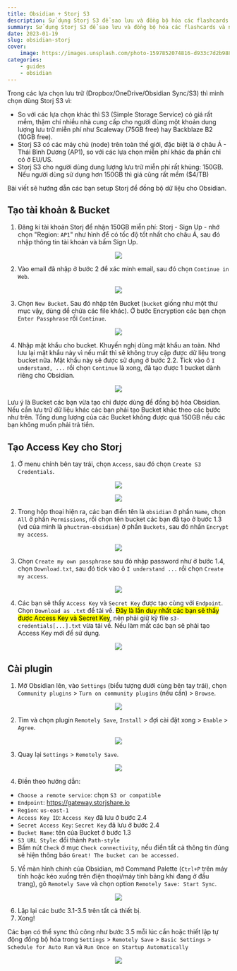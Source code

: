 ```yaml
---
title: Obsidian + Storj S3
description: Sử dụng Storj S3 để sao lưu và đồng bộ hóa các flashcards và notes của bạn trong Obsidian.
summary: Sử dụng Storj S3 để sao lưu và đồng bộ hóa các flashcards và notes của bạn trong Obsidian.
date: 2023-01-19
slug: obsidian-storj
cover:
    image: https://images.unsplash.com/photo-1597852074816-d933c7d2b988?crop=entropy&cs=tinysrgb&fit=max&fm=jpg&ixid=MnwxMTc3M3wwfDF8c2VhcmNofDF8fGhhcmQlMjBkaXNrfGVufDB8fHx8MTY3Mzk5NTIwNg&ixlib=rb-4.0.3&q=80&w=2000
categories:
    - guides
    - obsidian
---
```


Trong các lựa chọn lưu trữ (Dropbox/OneDrive/Obsidian Sync/S3) thì mình chọn dùng Storj S3 vì:

- So với các lựa chọn khác thì S3 (Simple Storage Service) có giá rất mềm, thậm chí nhiều nhà cung cấp cho người dùng một khoản dung lượng lưu trữ miễn phí như Scaleway (75GB free) hay Backblaze B2 (10GB free).
- Storj S3 có các máy chủ (node) trên toàn thế giới, đặc biệt là ở châu Á - Thái Bình Dương (AP1), so với các lựa chọn miễn phí khác đa phần chỉ có ở EU/US.
- Storj S3 cho người dùng dung lượng lưu trữ miễn phí rất khủng: 150GB. Nếu người dùng sử dụng hơn 150GB thì giá cũng rất mềm ($4/TB)

Bài viết sẽ hướng dẫn các bạn setup Storj để đồng bộ dữ liệu cho Obsidian.

## Tạo tài khoản & Bucket

1. Đăng kí tài khoản Storj để nhận 150GB miễn phí: Storj - Sign Up - nhớ chọn "Region: `AP1`" như hình để có tốc độ tốt nhất cho châu Á, sau đó nhập thông tin tài khoản và bấm Sign Up.

<p align=center><img src="https://cdn.phuctran.cloud/storj-region.png"></p>

2. Vào email đã nhập ở bước 2 để xác minh email, sau đó chọn `Continue in Web`.

<p align=center><img src="https://cdn.phuctran.cloud/storj-new-project.png"></p>

3. Chọn `New Bucket`. Sau đó nhập tên Bucket (`bucket` giống như một thư mục vậy, dùng để chứa các file khác). Ở bước Encryption các bạn chọn `Enter Passphrase` rồi `Continue`.

<p align=center><img src="https://cdn.phuctran.cloud/storj-encryption.png"></p>

4. Nhập mật khẩu cho bucket. Khuyến nghị dùng mật khẩu an toàn. Nhớ lưu lại mật khẩu này vì nếu mất thì sẽ không truy cập được dữ liệu trong bucket nữa. Mật khẩu này sẽ được sử dụng ở bước 2.2. Tick vào ô `I understand, ...` rồi chọn `Continue` là xong, đã tạo được 1 bucket dành riêng cho Obsidian.

<p align=center><img src="https://cdn.phuctran.cloud/storj-passphrase.png"></p>

Lưu ý là Bucket các bạn vừa tạo chỉ được dùng để đồng bộ hóa Obsidian. Nếu cần lưu trữ dữ liệu khác các bạn phải tạo Bucket khác theo các bước như trên. Tổng dung lượng của các Bucket không được quá 150GB nếu các bạn không muốn phải trả tiền.

## Tạo Access Key cho Storj

1. Ở menu chính bên tay trái, chọn `Access`, sau đó chọn `Create S3 Credentials`.

<p align=center><img src="https://cdn.phuctran.cloud/storj-access.png"></p>

<p align=center><img src="https://cdn.phuctran.cloud/storj-create-credentials.png"></p>

2. Trong hộp thoại hiện ra, các bạn điền tên là `obsidian` ở phần `Name`, chọn `All` ở phần `Permissions`, rồi chọn tên bucket các bạn đã tạo ở bước 1.3 (vd của mình là `phuctran-obsidian`) ở phần `Buckets`, sau đó nhấn `Encrypt my access`. 

<p align=center><img src="https://cdn.phuctran.cloud/storj-create-access.png"></p>

3. Chọn `Create my own passphrase` sau đó nhập password như ở bước 1.4, chọn `Download.txt`, sau đó tick vào ô `I understand ...` rồi chọn `Create my access`.

<p align=center><img src="https://cdn.phuctran.cloud/storj-encryption-key.png"></p>

4. Các bạn sẽ thấy `Access Key` và `Secret Key` được tạo cùng với `Endpoint`. Chọn `Download as .txt` để tải về. <mark>Đây là lần duy nhất các bạn sẽ thấy được Access Key và Secret Key</mark>, nên phải giữ kỹ file `s3-credentials[...].txt` vừa tải về. Nếu làm mất các bạn sẽ phải tạo Access Key mới để sử dụng.

<p align=center><img src="https://cdn.phuctran.cloud/storj-keys.png"></p>

## Cài plugin

1. Mở Obsidian lên, vào `Settings` (biểu tượng dưới cùng bên tay trái), chọn `Community plugins` > `Turn on community plugins` (nếu cần) > `Browse`.

<p align=center><img src="https://cdn.phuctran.cloud/obsidian-community.png"></p>

2. Tìm và chọn plugin `Remotely Save`, `Install` > đợi cài đặt xong > `Enable` > `Agree`.

<p align=center><img src="https://cdn.phuctran.cloud/obsidian-remotely-save.png"></p>

3. Quay lại `Settings` > `Remotely Save`.

<p align=center><img src="https://cdn.phuctran.cloud/remotely-save-settings.png"></p>

4. Điền theo hướng dẫn:
- `Choose a remote service`: chọn `S3 or compatible`
- `Endpoint`: https://gateway.storjshare.io
- `Region`: `us-east-1`
- `Access Key ID`: `Access Key` đã lưu ở bước 2.4
- `Secret Access Key`: `Secret Key` đã lưu ở bước 2.4
- `Bucket Name`: tên của Bucket ở bước 1.3
- `S3 URL Style`: đổi thành `Path-style`
- Bấm nút `Check` ở mục `Check connectivity`, nếu điền tất cả thông tin đúng sẽ hiện thông báo `Great! The bucket can be accessed.`

5. Về màn hình chính của Obsidian, mở Command Palette (`Ctrl+P` trên máy tính hoặc kéo xuống trên điện thoại/máy tính bảng khi đang ở đầu trang), gõ `Remotely Save` và chọn option `Remotely Save: Start Sync`.

<p align=center><img src="https://cdn.phuctran.cloud/remotely-save-command.png"></p>

6. Lặp lại các bước 3.1-3.5 trên tất cả thiết bị.
7. Xong!

Các bạn có thể sync thủ công như bước 3.5 mỗi lúc cần hoặc thiết lập tự động đồng bộ hóa trong `Settings` > `Remotely Save` > `Basic Settings` > `Schedule for Auto Run` và `Run Once on Startup Automatically`

<p align=center><img src="https://cdn.phuctran.cloud/remotely-save-autorun.png"></p>
